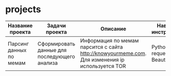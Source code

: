 # projects
  
| Название проекта | Задачи проекта | Описание | Навыки и инструменты |
| ----------------- | ----------------- | ----------------- | --- |
| Парсинг данных по мемам | Сформировать данные для последующего анализа | Информация по мемам парсится с сайта http://knowyourmeme.com. Для изменения ip используется TOR | Python, requests, BeautifulSoup |   

